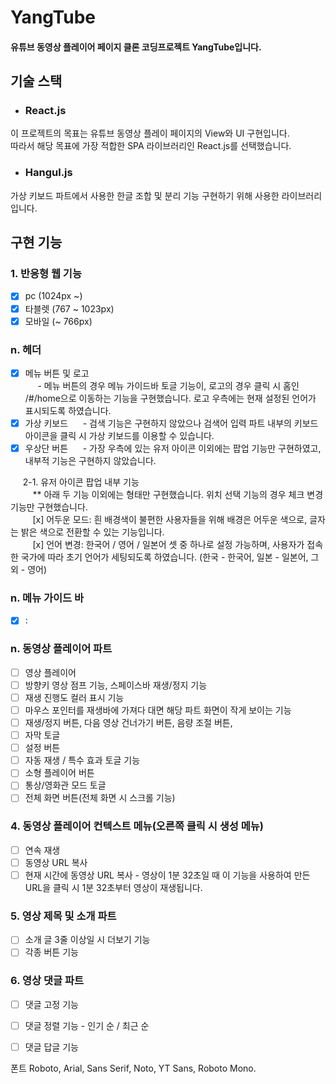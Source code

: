# YangTube     

#### 유튜브 동영상 플레이어 페이지 클론 코딩프로젝트 YangTube입니다.

## 기술 스택
* ### React.js    
이 프로젝트의 목표는 유튜브 동영상 플레이 페이지의 View와 UI 구현입니다.    
따라서 해당 목표에 가장 적합한 SPA 라이브러리인 React.js를 선택했습니다.
* ### Hangul.js
가상 키보드 파트에서 사용한 한글 조합 및 분리 기능 구현하기 위해 사용한 라이브러리입니다.
    
## 구현 기능    
    
### 1. 반응형 웹 기능
* [x] pc (1024px ~)
* [x] 타블렛 (767 ~ 1023px)
* [x] 모바일 (~ 766px)<br/>

### n. 헤더     
* [x] 메뉴 버튼 및 로고    
&nbsp;&nbsp;&nbsp;&nbsp; - 메뉴 버튼의 경우 메뉴 가이드바 토글 기능이, 로고의 경우 클릭 시 홈인 /#/home으로 이동하는 기능을 구현했습니다. 로고 우측에는 현재 설정된 언어가 표시되도록 하였습니다.
* [x] 가상 키보드
&nbsp;&nbsp;&nbsp;&nbsp; - 검색 기능은 구현하지 않았으나 검색어 입력 파트 내부의 키보드 아이콘을 클릭 시 가상 키보드를 이용할 수 있습니다.
* [x] 우상단 버튼
&nbsp;&nbsp;&nbsp;&nbsp; - 가장 우측에 있는 유저 아이콘 이외에는 팝업 기능만 구현하였고, 내부적 기능은 구현하지 않았습니다.<br/>

&nbsp;&nbsp;&nbsp;&nbsp; 2-1. 유저 아이콘 팝업 내부 기능    
&nbsp;&nbsp;&nbsp;&nbsp;&nbsp;&nbsp;&nbsp;&nbsp; ** 아래 두 기능 이외에는 형태만 구현했습니다. 위치 선택 기능의 경우 체크 변경 기능만 구현했습니다.    
&nbsp;&nbsp;&nbsp;&nbsp;&nbsp;&nbsp;&nbsp;&nbsp; [x] 어두운 모드: 흰 배경색이 불편한 사용자들을 위해 배경은 어두운 색으로, 글자는 밝은 색으로 전환할 수 있는 기능입니다.    
&nbsp;&nbsp;&nbsp;&nbsp;&nbsp;&nbsp;&nbsp;&nbsp; [x] 언어 변경: 한국어 / 영어 / 일본어 셋 중 하나로 설정 가능하며, 사용자가 접속한 국가에 따라 초기 언어가 세팅되도록 하였습니다. (한국 - 한국어, 일본 - 일본어, 그 외 - 영어)    

### n. 메뉴 가이드 바     
* [x] : 


### n. 동영상 플레이어 파트     
* [ ] 영상 플레이어
* [ ] 방향키 영상 점프 기능, 스페이스바 재생/정지 기능
* [ ] 재생 진행도 컬러 표시 기능
* [ ] 마우스 포인터를 재생바에 가져다 대면 해당 파트 화면이 작게 보이는 기능
* [ ] 재생/정지 버튼, 다음 영상 건너가기 버튼, 음량 조절 버튼, 
* [ ] 자막 토글
* [ ] 설정 버튼
* [ ] 자동 재생 / 특수 효과 토글 기능
* [ ] 소형 플레이어 버튼
* [ ] 통상/영화관 모드 토글
* [ ] 전체 화면 버튼(전체 화면 시 스크롤 기능)<br/>

### 4. 동영상 플레이어 컨텍스트 메뉴(오른쪽 클릭 시 생성 메뉴)
* [ ] 연속 재생
* [ ] 동영상 URL 복사
* [ ] 현재 시간에 동영상 URL 복사 - 영상이 1분 32초일 때 이 기능을 사용하여 만든 URL을 클릭 시 1분 32초부터 영상이 재생됩니다.<br/>

### 5. 영상 제목 및 소개 파트
* [ ] 소개 글 3줄 이상일 시 더보기 기능
* [ ] 각종 버튼 기능<br/>

### 6. 영상 댓글 파트
* [ ] 댓글 고정 기능
* [ ] 댓글 정렬 기능 - 인기 순 / 최근 순
* [ ] 댓글 답글 기능<br/>



폰트 Roboto, Arial, Sans Serif, Noto, YT Sans, Roboto Mono.